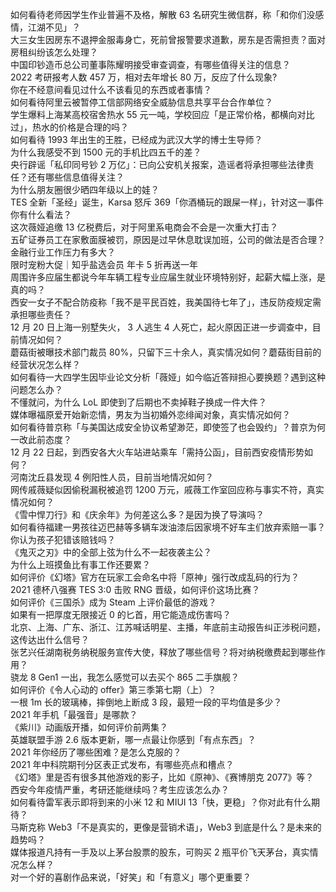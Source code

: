 如何看待老师因学生作业普遍不及格，解散 63 名研究生微信群，称「和你们没感情，江湖不见」？  
大三女生因房东不退押金服毒身亡，死前曾报警要求道歉，房东是否需担责？面对房租纠纷该怎么处理？  
中国印钞造币总公司董事陈耀明接受审查调查，有哪些值得关注的信息？  
2022 考研报考人数 457 万，相对去年增长 80 万，反应了什么现象?  
你在不经意间看见过什么不该看见的东西或者事情？  
如何看待阿里云被暂停工信部网络安全威胁信息共享平台合作单位？  
学生爆料上海某高校宿舍热水 55 元一吨，学校回应「是正常价格，都横向对比过」，热水的价格是合理的吗？  
如何看待 1993 年出生的王胜，已经成为武汉大学的博士生导师？  
为什么我感受不到 1500 元的手机比四五千的差？  
央行辟谣「私印同号钞 2 万亿」：已向公安机关报案，造谣者将承担哪些法律责任？还有哪些信息值得关注？  
为什么朋友圈很少晒四年级以上的娃？  
TES 全新「圣经」诞生，Karsa 怒斥 369「你酒桶玩的跟屎一样」，针对这一事件你有什么看法？  
这次薇娅追缴 13 亿税费后，对于阿里系电商会不会是一次重大打击？  
五矿证券员工在家敷面膜被罚，原因是过早休息耽误加班，公司的做法是否合理？金融行业工作压力有多大？  
限时宠粉大促｜知乎盐选会员 年卡 5 折再送一年  
周围许多应届生都说今年车辆工程专业应届生就业环境特别好，起薪大幅上涨，是真的吗？  
西安一女子不配合防疫称「我不是平民百姓，我美国待七年了」，违反防疫规定需承担哪些责任？  
12 月 20 日上海一别墅失火， 3 人逃生 4 人死亡，起火原因正进一步调查中，目前情况如何？  
蘑菇街被曝技术部门裁员 80%，只留下三十余人，真实情况如何？蘑菇街目前的经营状况怎么样？  
如何看待一大四学生因毕业论文分析「薇娅」如今临近答辩担心要换题？遇到这种问题怎么办？  
不懂就问，为什么 LoL 即使到了后期也不卖掉鞋子换成一件大件？  
媒体曝福原爱开始新恋情，男友为当初婚外恋绯闻对象，真实情况如何？  
如何看待普京称「与美国达成安全协议希望渺茫，即使签了也会毁约」？普京为何一改此前态度？  
12 月 22 日起，到西安各大火车站进站乘车「需持公函」，目前西安疫情形势如何？  
河南沈丘县发现 4 例阳性人员，目前当地情况如何？  
网传戚薇疑似因偷税漏税被追罚 1200 万元，戚薇工作室回应称与事实不符，真实情况如何？  
《雪中悍刀行》和《庆余年》为何差这么多？是因为换了导演吗？  
如何看待福建一男孩往迈巴赫等多辆车泼油漆后因家境不好车主们放弃索赔一事？你认为孩子犯错该赔钱吗？  
《鬼灭之刃》中的全部上弦为什么不一起夜袭主公？  
为什么上班摸鱼比有事工作还要累？  
如何评价《幻塔》官方在玩家工会命名中将「原神」强行改成乱码的行为？  
2021 德杯八强赛 TES 3:0 击败 RNG 晋级，如何评价这场比赛？  
如何评价《三国杀》成为 Steam 上评价最低的游戏？  
如果有一把厚度无限接近 0 的匕首，用它能造成伤害吗？  
北京、上海、广东、浙江、江苏喊话明星、主播，年底前主动报告纠正涉税问题，这传达出什么信号？  
张艺兴任湖南税务纳税服务宣传大使，释放了哪些信号？将对纳税缴费起到哪些作用？  
骁龙 8 Gen1 一出，我怎么感觉可以去买个 865 二手旗舰？  
如何评价《令人心动的 offer》第三季第七期（上）？  
一根 1m 长的玻璃棒，摔倒地上断成 3 段，最短一段的平均值是多少？  
2021 年手机「最强音」是哪款？  
《紫川》动画版开播，如何评价前两集？  
英雄联盟手游 2.6 版本更新，哪一点最让你感到「有点东西」？  
2021 年你经历了哪些困难？是怎么克服的？  
2021 年中科院期刊分区表正式发布，有哪些亮点和槽点？  
《幻塔》里是否有很多其他游戏的影子，比如《原神》、《赛博朋克 2077》等？  
西安今年疫情严重，考研还能继续吗？考生应该怎么办？  
如何看待雷军表示即将到来的小米 12 和 MIUI 13「快，更稳」？你对此有什么期待？  
马斯克称 Web3「不是真实的，更像是营销术语」，Web3 到底是什么？是未来的趋势吗？  
媒体报道凡持有一手及以上茅台股票的股东，可购买 2 瓶平价飞天茅台，真实情况怎么样？  
对一个好的喜剧作品来说，「好笑」和「有意义」哪个更重要？  
